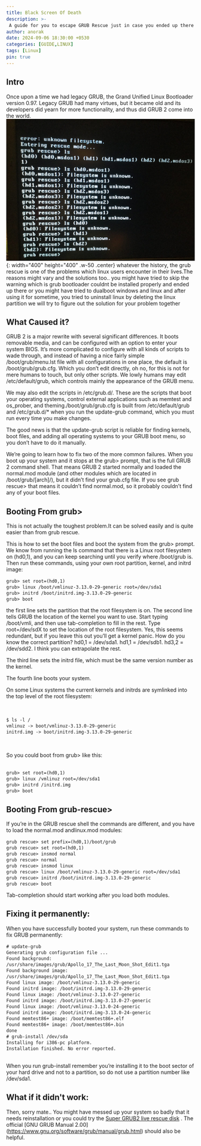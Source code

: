 ```yaml
---
title: Black Screen Of Death
description: >-
 A guide for you to escape GRUB Rescue just in case you ended up there
author: anorak
date: 2024-09-06 18:30:00 +0530
categories: [GUIDE,LINUX]
tags: [Linux]
pin: true
---
```


## Intro

Once upon a time we had legacy GRUB, the Grand Unified Linux Bootloader version 0.97. Legacy GRUB had many virtues, but it became old and its developers did yearn for more functionality, and thus did GRUB 2 come into the world.
![gres](/assets/img/202409/gres1.jpg){: width="400" height="400" .w-50 .center}
whatever the history, the grub rescue is one of the problems which linux users encounter in their lives.The reasons might vary and the solutions too..
you might have tried to skip the warning which is grub bootloader couldnt be installed properly and ended up there
or 
you might have tried to dualboot windows and linux and after using it for sometime, you tried to uninstall linux by deleting the linux partition 
we will try to figure out the solution for your problem together

## What Caused it?

GRUB 2 is a major rewrite with several significant differences. It boots removable media, and can be configured with an option to enter your system BIOS. It’s more complicated to configure with all kinds of scripts to wade through, and instead of having a nice fairly simple /boot/grub/menu.lst file with all configurations in one place, the default is /boot/grub/grub.cfg. Which you don’t edit directly, oh no, for this is not for mere humans to touch, but only other scripts. We lowly humans may edit /etc/default/grub, which controls mainly the appearance of the GRUB menu. 

We may also edit the scripts in /etc/grub.d/. These are the scripts that boot your operating systems, control external applications such as memtest and os_prober, and theming./boot/grub/grub.cfg is built from /etc/default/grub and /etc/grub.d/* when you run the update-grub command, which you must run every time you make changes.

The good news is that the update-grub script is reliable for finding kernels, boot files, and adding all operating systems to your GRUB boot menu, so you don’t have to do it manually.

We’re going to learn how to fix two of the more common failures. When you boot up your system and it stops at the grub> prompt, that is the full GRUB 2 command shell. That means GRUB 2 started normally and loaded the normal.mod module (and other modules which are located in /boot/grub/[arch]/), but it didn’t find your grub.cfg file. If you see grub rescue> that means it couldn’t find normal.mod, so it probably couldn’t find any of your boot files.


## Booting From grub>

This is not actually the toughest problem.It can be solved easily and is quite easier than from grub rescue.

This is how to set the boot files and boot the system from the grub> prompt. We know from running the ls command that there is a Linux root filesystem on (hd0,1), and you can keep searching until you verify where /boot/grub is. Then run these commands, using your own root partition, kernel, and initrd image:

```
grub> set root=(hd0,1)
grub> linux /boot/vmlinuz-3.13.0-29-generic root=/dev/sda1
grub> initrd /boot/initrd.img-3.13.0-29-generic
grub> boot

```


the first line sets the partition that the root filesystem is on. The second line tells GRUB the location of the kernel you want to use. Start typing /boot/vmli, and then use tab-completion to fill in the rest. Type root=/dev/sdX to set the location of the root filesystem. Yes, this seems redundant, but if you leave this out you’ll get a kernel panic. How do you know the correct partition? hd0,1 = /dev/sda1. hd1,1 = /dev/sdb1. hd3,2 = /dev/sdd2. I think you can extrapolate the rest.


The third line sets the initrd file, which must be the same version number as the kernel.

The fourth line boots your system.

On some Linux systems the current kernels and initrds are symlinked into the top level of the root filesystem:

```


$ ls -l /
vmlinuz -> boot/vmlinuz-3.13.0-29-generic
initrd.img -> boot/initrd.img-3.13.0-29-generic



```
So you could boot from grub> like this:

```

grub> set root=(hd0,1)
grub> linux /vmlinuz root=/dev/sda1
grub> initrd /initrd.img
grub> boot
```

## Booting From grub-rescue>

If you’re in the GRUB rescue shell the commands are different, and you have to load the normal.mod andlinux.mod modules:

```
grub rescue> set prefix=(hd0,1)/boot/grub
grub rescue> set root=(hd0,1)
grub rescue> insmod normal
grub rescue> normal
grub rescue> insmod linux
grub rescue> linux /boot/vmlinuz-3.13.0-29-generic root=/dev/sda1
grub rescue> initrd /boot/initrd.img-3.13.0-29-generic
grub rescue> boot
```

Tab-completion should start working after you load both modules.


## Fixing it permanently:

When you have successfully booted your system, run these commands to fix GRUB permanently:

```
# update-grub
Generating grub configuration file ...
Found background: /usr/share/images/grub/Apollo_17_The_Last_Moon_Shot_Edit1.tga
Found background image: /usr/share/images/grub/Apollo_17_The_Last_Moon_Shot_Edit1.tga
Found linux image: /boot/vmlinuz-3.13.0-29-generic
Found initrd image: /boot/initrd.img-3.13.0-29-generic
Found linux image: /boot/vmlinuz-3.13.0-27-generic
Found initrd image: /boot/initrd.img-3.13.0-27-generic
Found linux image: /boot/vmlinuz-3.13.0-24-generic
Found initrd image: /boot/initrd.img-3.13.0-24-generic
Found memtest86+ image: /boot/memtest86+.elf
Found memtest86+ image: /boot/memtest86+.bin
done
# grub-install /dev/sda
Installing for i386-pc platform.
Installation finished. No error reported.


```

When you run grub-install remember you’re installing it to the boot sector of your hard drive and not to a partition, so do not use a partition number like /dev/sda1.



## What if it didn't work:

Then, sorry mate..
You might have messed up your system so badly that it needs reinstallation or you could  try the [Super GRUB2 live rescue disk](www.supergrubdisk.org) . The official [GNU GRUB Manual 2.00] (https://www.gnu.org/software/grub/manual/grub.html)  should also be helpful.

